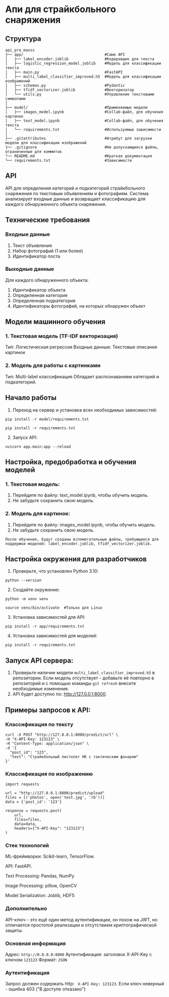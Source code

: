 # Апи для страйкбольного снаряжения

## Структура 

```
api_pro_maxss
├── app/                                    #Само API 
│   ├── label_encoder.joblib                #Кодировщик для текста
│   ├── logistic_regression_model.joblib    #Модель для классификации текста
│   ├── main.py                             #FastAPI
│   ├── multi_label_classifier_improved.h5  #Модель для классификации изображений
│   ├── schemas.py                          #Pydantic
│   ├── tfidf_vectorizer.joblib             #Векторизатор
│   └── utils.py                            #Управление текстовыми символами
│
├── model/                                  #Применяемые модели
│   ├── images_model.ipynb                  #Collab-файл, для обучения картинок
│   ├── text_model.ipynb                    #Collab-файл, для обучения текста
│   └── requirements.txt                    #Используемые зависимости
│ 
├── .gitattributes                          #Атрибут для загрузки модели для классификации изображений
├── .gitignore                              #Не допускающиеся файлы, ограниченные для коммитов
└── README.md                               #Краткая документация
└── requirements.txt                        #Зависимости 
```


<!--Установка-->

## API 

API для определения категорий и подкатегорий страйкбольного снаряжения по текстовым объявлениям и фотографиям. Система анализирует входные данные и возвращает классификацию для каждого обнаруженного объекта снаряжения.

## Технические требования

### Входные данные
  
  1. Текст объявления
  2. Набор фотографий (1 или более)
  3. Идентификатор поста

### Выходные данные
Для каждого обнаруженного объекта:
  1. Идентификатор объекта
  2. Определенная категория
  3. Определенная подкатегория
  4. Идентификаторы фотографий, на которых обнаружен объект

## Модели машинного обучения

### 1. Текстовая модель (TF-IDF векторизация)
Тип: Логистическая регрессия
Входные данные: Текстовые описания картинок

### 2. Модель для работы с картинками
Тип: Multi-label классификация
Обладает распознаванием категорий и подкатегорий.

## Начало работы

1. Переход на сервер и установка всех необходимых зависимостей:

```
pip install -r model/requirements.txt
```

```
pip install -r requirements.txt
```

2. Запуск API:
```
uvicorn app.main:app --reload
```
## Настройка, предобработка и обучения моделей

### 1. Текстовая модель:

1. Перейдите по файлу: text_model.ipynb, чтобы обучить модель.
2. Не забудьте сохранить свою модель.

### 2. Модель для картинок:

1. Перейдите по файлу: images_model.ipynb, чтобы обучить модель.
2. Не забудьте сохранить свою модель.

```
После обучения, будут созданы вспомогательные файлы, требующиеся для поддержки моделей: label_encoder.joblib, tfidf_vectorizer.joblib. 
```


## Настройка окружения для разработчиков

1. Проверьте, что установлен Python 3.10:
```
python --version
```
2. Создайте окружение:
```
python -m venv venv
```
```
source venv/bin/activate  #Только для Linux
```

3. Установка зависимостей для API:
```
pip install -r app/requirements.txt
```
4. Установка зависимостей для моделей:
```
pip install -r requirements.txt
```

## Запуск API сервера:
1. Проверьте наличие модели ``` multi_label_classifier_improved.h5 ``` в репозитории. Если модель отсутствует - добавьте её повторно в репозиторий и с помощью команды ```git refresh``` внесите необходимые изменения.
2. API будет доступно по: http://127.0.0.1:8000.

## Примеры запросов к API:

### Классификация по тексту 
```
curl -X POST "http://127.0.0.1:8000/predict/url" \
-H "X-API-Key: 123123" \
-H "Content-Type: application/json" \
-d '{
  "post_id": "123",
  "text": "Страйкбольный пистолет HK с тактическим фонарем"
}'
```
### Классификация по изображению

```
import requests

url = "http://127.0.0.1:8000/predict/upload"
files = [('photos', open('test.jpg', 'rb'))]
data = {'post_id': '123'}

response = requests.post(
    url,
    files=files,
    data=data,
    headers={"X-API-Key": "123123"}
)
```

### Стек технологий

ML-фреймворки: Scikit-learn, TensorFlow.

API: FastAPI.

Text Processing: Pandas, NumPy

Image Processing: pillow, OpenCV

Model Serialization: Joblib, HDF5

### Дополнительно

API-ключ - это ещё один метод аутентификации, он похож на JWT, но отличается простотой реализации и отсутствием криптографической защиты. 

### Основная информация

Адрес: ``` http://0.0.0.0:8000 ```
Аутентификация: заголовок X-API-Key с ключом ```123123```
Формат: ``` JSON ```

### Аутентификация

Запрос должен содержать http: ``` X-API-Key: 123123```. Если ключ неверный - ошибка 403 ("В доступе отказано")
